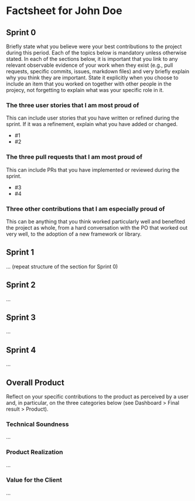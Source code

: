 # Factsheet for John Doe

## Sprint 0

Briefly state what you believe were your best contributions to the project during this period. Each of the topics below is mandatory unless otherwise stated. In each of the sections below, it is important that you link to any relevant observable evidence of your work when they exist (e.g., pull requests, specific commits, issues, markdown files) and very briefly explain why you think they are important. State it explicitly when you choose to include an item that you worked on together with other people in the projecy, not forgetting to explain what was your specific role in it.


### The three user stories that I am most proud of

This can include user stories that you have written or refined during the sprint. If it was a refinement, explain what you have added or changed.

 * #1
 * #2


### The three pull requests that I am most proud of

This can include PRs that you have implemented or reviewed during the sprint.

 * #3
 * #4


### Three other contributions that I am especially proud of

This can be anything that you think worked particularly well and benefited the project as whole, from a hard conversation with the PO that worked out very well, to the adoption of a new framework or library. 



## Sprint 1

... (repeat structure of the section for Sprint 0)


## Sprint 2

...


## Sprint 3

...


## Sprint 4

...


## Overall Product

Reflect on your specific contributions to the product as perceived by a user and, in particular, on the three categories below (see Dashboard > Final result > Product).


### Technical Soundness

...


### Product Realization

...


### Value for the Client

...
